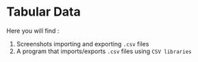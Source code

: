 # Tabular Data

Here you will find :

1. Screenshots importing and exporting ```.csv``` files
2. A program that imports/exports ```.csv``` files using ```CSV libraries``` 

